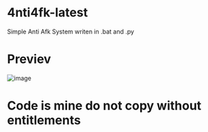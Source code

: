 # 4nti4fk-latest
Simple Anti Afk System writen in .bat and .py

# Previev
![image](https://user-images.githubusercontent.com/98951386/187318412-29fec2f3-f1ab-4ac8-bbfb-78c2bf2ce733.png)

# Code is mine do not copy without entitlements
